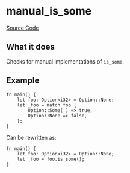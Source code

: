 # manual_is_some

[Source Code](https://github.com/software-mansion/cairo-lint/tree/main/src/lints/manual/manual_is.rs#L40)

## What it does

Checks for manual implementations of `is_some`.

## Example

```cairo
fn main() {
    let foo: Option<i32> = Option::None;
    let _foo = match foo {
        Option::Some(_) => true,
        Option::None => false,
    };
}
```

Can be rewritten as:

```cairo
fn main() {
    let foo: Option<i32> = Option::None;
    let _foo = foo.is_some();
}
```
